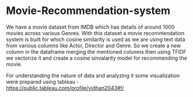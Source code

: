 # Movie-Recommendation-system
We have a movie dataset from IMDB which has details of around 1000 movies across various Genres. With this dataset a movie recommendation system is built for which cosine similarity is used as we are using text data from various columns like Actor, Director and Genre. So we create a new column in the dataframe merging the mentioned columns then using TFIDF we vectorize it and create a cosine simialarity model for recommending the movie.

For understanding the nature of data and analyzing it some visualization were prepared using tableau - https://public.tableau.com/profile/vidhan2043#!/

